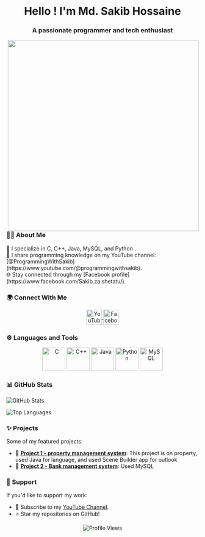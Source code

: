 <h1 align="center">Hello ! I'm Md. Sakib Hossaine</h1>
<h3 align="center">A passionate programmer and tech enthusiast</h3>
<img src="https://media.tenor.com/qJ5evVs-_uUAAAAC/pc-typing.gif" width="500" align="right" />


### 👨‍💻 About Me
<div align="center">
  <p align="left">
    🌱 I specialize in C, C++, Java, MySQL, and Python .<br>
     🎥 I share programming knowledge on my YouTube channel: [@ProgrammingWithSakib](https://www.youtube.com/@programmingwithsakib).<br>
     🌐 Stay connected through my [Facebook profile](https://www.facebook.com/Sakib.za.shetatu/).
  </p>
 
</div>



### 🌍 Connect With Me
<p align="center">
  <a href="https://www.youtube.com/@programmingwithsakib" target="_blank">
    <img align="center" src="https://img.icons8.com/color/48/000000/youtube-play.png" alt="YouTube" height="40" width="40" />
  </a>
  <a href="https://www.facebook.com/Sakib.za.shetatu/" target="_blank">
    <img align="center" src="https://img.icons8.com/color/48/000000/facebook.png" alt="Facebook" height="40" width="40" />
  </a>
</p>



### ⚙️ Languages and Tools
<p align="center">
  <img src="https://img.icons8.com/color/48/000000/c-programming.png" alt="C" height="60"/>
  <img src="https://img.icons8.com/color/48/000000/c-plus-plus-logo.png" alt="C++" height="60"/>
  <img src="https://img.icons8.com/color/48/000000/java-coffee-cup-logo.png" alt="Java" height="60"/>
  <img src="https://img.icons8.com/color/48/000000/python.png" alt="Python" height="60"/>
  <img src="https://img.icons8.com/ios-filled/50/000000/mysql-logo.png" alt="MySQL" height="60"/>
</p>



### 📊 GitHub Stats
<p align="left">
  <img src="https://github-readme-stats.vercel.app/api?username=Sakib-Hossaine&show_icons=true&theme=radical" alt="GitHub Stats" />
</p>

<p align="left">
  <img src="https://github-readme-stats.vercel.app/api/top-langs?username=Sakib-Hossaine&show_icons=true&locale=en&layout=compact&theme=radical" alt="Top Languages" />
</p>




### ✨ Projects
Some of my featured projects:
- 🌟 [**Project 1 - property management system**](https://github.com/Sakib-Hossaine/CSE-202-JAVA-LAB/tree/main/PropertyJavaFX/src): This project is on property, used Java for language, and used Scene Builder app for outlook
- 🌟 [**Project 2 - Bank management system**](https://github.com/Sakib-Hossaine/CSE-212--Database-management-Lab/tree/main/Database%20Project): Used MySQL



### 🤝 Support
If you'd like to support my work:
- 🎥 Subscribe to my [YouTube Channel](https://www.youtube.com/@programmingwithsakib).
- ⭐ Star my repositories on GitHub!



<p align="center">
  <img src="https://komarev.com/ghpvc/?username=your-github-username&style=flat-square&color=blue" alt="Profile Views" />
</p>
